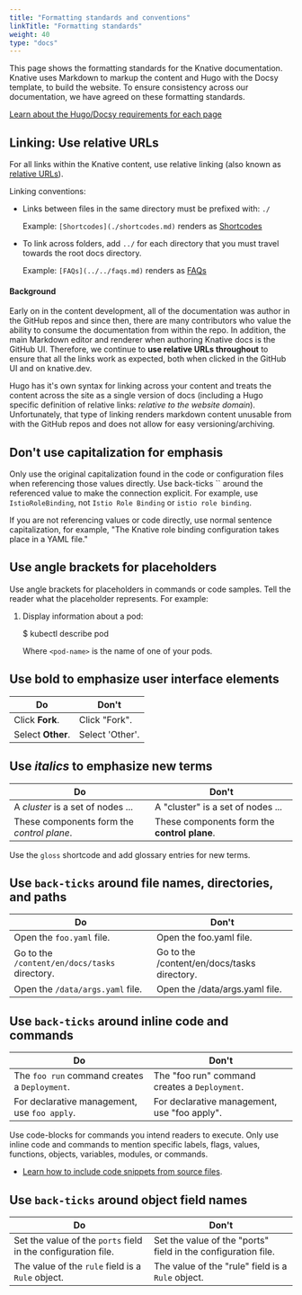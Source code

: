 ```yaml
---
title: "Formatting standards and conventions"
linkTitle: "Formatting standards"
weight: 40
type: "docs"
---
```


This page shows the formatting standards for the Knative documentation. Knative uses
Markdown to markup the content and Hugo with the Docsy template, to build the website. To ensure
consistency across our documentation, we have agreed on these formatting standards.

[Learn about the Hugo/Docsy requirements for each page](./frontmatter.md)

## Linking: Use relative URLs

For all links within the Knative content, use relative linking (also known as
[relative URLs](https://www.w3.org/TR/WD-html40-970917/htmlweb.html#h-5.1.2)).

Linking conventions:

 - Links between files in the same directory must be prefixed with: `./`

    Example: `[Shortcodes](./shortcodes.md)` renders as [Shortcodes](./shortcodes.md)

 - To link across folders, add `../` for each directory that you must travel
   towards the root docs directory.

    Example: `[FAQs](../../faqs.md)` renders as [FAQs](../../faqs.md)

#### Background

Early on in the content development, all of the documentation was author in the
GitHub repos and since then, there are many contributors who value the ability
to consume the documentation from within the repo. In addition, the main
Markdown editor and renderer when authoring Knative docs is the GitHub UI.
Therefore, we continue to **use relative URLs throughout** to ensure that all
the links work as expected, both when clicked in the GitHub UI and on knative.dev.

Hugo has it's own syntax for linking across your content and treats
the content across the site as a single version of docs (including a Hugo
specific definition of relative links: *relative to the website domain*).
Unfortunately, that type of linking renders markdown content unusable from with
the GitHub repos and does not allow for easy versioning/archiving.

## Don't use capitalization for emphasis

Only use the original capitalization found in the code or configuration files
when referencing those values directly. Use back-ticks \`\` around the
referenced value to make the connection explicit. For example, use
`IstioRoleBinding`, not `Istio Role Binding` or `istio role binding`.

If you are not referencing values or code directly, use normal sentence
capitalization, for example, "The Knative role binding configuration takes place
in a YAML file."

## Use angle brackets for placeholders

Use angle brackets for placeholders in commands or code samples. Tell the reader
what the placeholder represents. For example:


1. Display information about a pod:

    $ kubectl describe pod <pod-name>

    Where `<pod-name>` is the name of one of your pods.


## Use **bold** to emphasize user interface elements

|Do                | Don't
|------------------|------
|Click **Fork**.   | Click "Fork".
|Select **Other**. | Select 'Other'.

## Use _italics_ to emphasize new terms

|Do                                         | Don't
|-------------------------------------------|---
|A _cluster_ is a set of nodes ...          | A "cluster" is a set of nodes ...
|These components form the _control plane_. | These components form the **control plane**.

Use the `gloss` shortcode and add glossary entries for new terms.

## Use `back-ticks` around file names, directories, and paths

|Do                                   | Don't
|-------------------------------------|------
|Open the `foo.yaml` file.         | Open the foo.yaml file.
|Go to the `/content/en/docs/tasks` directory.  | Go to the /content/en/docs/tasks directory.
|Open the `/data/args.yaml` file. | Open the /data/args.yaml file.

## Use `back-ticks` around inline code and commands

|Do                          | Don't
|----------------------------|------
|The `foo run` command creates a `Deployment`. | The "foo run" command creates a `Deployment`.
|For declarative management, use `foo apply`. | For declarative management, use "foo apply".

Use code-blocks for commands you intend readers to execute. Only use inline code
and commands to mention specific labels, flags, values, functions, objects,
variables, modules, or commands.

* [Learn how to include code snippets from source files]().

## Use `back-ticks` around object field names

|Do                                                               | Don't
|-----------------------------------------------------------------|------
|Set the value of the `ports` field in the configuration file. | Set the value of the "ports" field in the configuration file.
|The value of the `rule` field is a `Rule` object.           | The value of the "rule" field is a `Rule` object.
